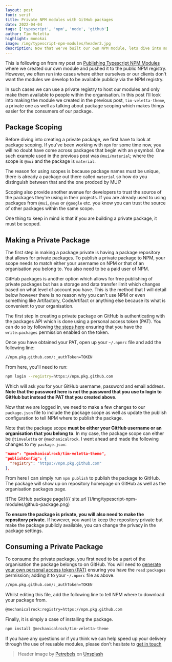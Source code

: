 ```yaml
---
layout: post
font: serif
title: Private NPM modules with GitHub packages
date: 2022-04-04
tags: ['typescript', 'npm', 'node', 'github']
author: Tim Veletta
highlight: monokai
image: /img/typescript-npm-modules/header2.jpg
description: Now that we've built our own NPM module, lets dive into making it private to our organisation using GitHub packages to host it.
---
```


This is following on from my post on [Publishing Typescript NPM Modules](https://blog.mechanicalrock.io/2022/01/24/publishing-typescript-npm-modules.html) where we created our own module and pushed it to the public NPM registry. However, we often run into cases where either ourselves or our clients don't want the modules we develop to be available publicly via the NPM registry.

In such cases we can use a private registry to host our modules and only make them available to people within the organisation. In this post I'll look into making the module we created in the previous post, `tim-veletta-theme`, a private one as well as talking about package scoping which makes things easier for the consumers of our package.

## Package Scoping

Before diving into creating a private package, we first have to look at package scoping. If you've been working with `npm` for some time now, you will no doubt have come across packages that begin with an `@` symbol. One such example used in the previous post was `@mui/material`; where the scope is `@mui` and the package is `material`.

The reason for using scopes is because package names must be unique, there is already a package out there called `material` so how do you distinguish between that and the one prodced by MUI?

Scoping also provide another avenue for developers to trust the source of the packages they're using in their projects. If you are already used to using packages from `@mui`, `@aws` or `@google` etc. you know you can trust the source of other packages within the same scope.

One thing to keep in mind is that if you are building a private package, it must be scoped.

## Making a Private Package

The first step in making a package private is having a package repository that allows for private packages. To publish a private package to NPM, your scope needs to match either your username on NPM or that of an organisation you belong to. You also need to be a paid user of NPM.

GitHub packages is another option which allows for free publishing of private packages but has a storage and data transfer limit which changes based on what level of account you have. This is the method that I will detail below however there is no reason why you can't use NPM or even something like Artifactory, CodeArtifact or anything else because its what is convenient to your organisation.

The first step in creating a private package on GitHub is authenticating with the packages API which is done using a personal access token (PAT). You can do so by following [the steps here](https://docs.github.com/en/authentication/keeping-your-account-and-data-secure/creating-a-personal-access-token) ensuring that you have the `write:packages` permission enabled on the token.

Once you have obtained your PAT, open up your `~/.npmrc` file and add the following line:

```sh
//npm.pkg.github.com/:_authToken=TOKEN
```

From here, you'll need to run:

```sh
npm login --registry=https://npm.pkg.github.com
```

Which will ask you for your GitHub username, password and email address. **Note that the password here is not the password that you use to login to GitHub but instead the PAT that you created above.**

Now that we are logged in, we need to make a few changes to our `package.json` file to include the package scope as well as update the publish configuration to tell NPM where to publish the package.

Note that the package scope **must be either your GitHub username or an organisation that you belong to**. In my case, the package scope can either be `@timveletta` or `@mechanicalrock`. I went ahead and made the following changes to my `package.json`:

```json
"name": "@mechanicalrock/tim-veletta-theme",
"publishConfig": {
  "registry": "https://npm.pkg.github.com"
},
```

From here I can simply run `npm publish` to publish the package to GitHub. The package will show up on repository homepage on GitHub as well as the organisation packages page.

![The GitHub package page]({{ site.url }}/img/typescript-npm-modules/github-package.png)

**To ensure the package is private, you will also need to make the repository private.** If however, you want to keep the repository private but make the package publicly available, you can change the privacy in the package settings.

## Consuming a Private Package

To consume the private package, you first need to be a part of the organisation the package belongs to on GitHub. You will need to [generate your own personal access token (PAT)](https://docs.github.com/en/authentication/keeping-your-account-and-data-secure/creating-a-personal-access-token) ensuring you have the `read:packages` permission; adding it to your `~/.npmrc` file as above.

```sh
//npm.pkg.github.com/:_authToken=TOKEN
```

Whilst editing this file, add the following line to tell NPM where to download your package from.

```sh
@mechanicalrock:registry=https://npm.pkg.github.com
```

Finally, it is simply a case of installing the package.

```sh
npm install @mechanicalrock/tim-veletta-theme
```

If you have any questions or if you think we can help speed up your delivery through the use of reusable modules, please don't hesitate to [get in touch](https://www.mechanicalrock.io/lets-get-started/)

> Header image by [Petrebels](https://unsplash.com/@petrebels?utm_source=unsplash&utm_medium=referral&utm_content=creditCopyText) on [Unsplash](https://unsplash.com/s/photos/package?utm_source=unsplash&utm_medium=referral&utm_content=creditCopyText)
